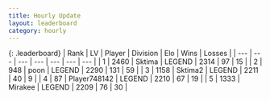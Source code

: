 ```yaml
---
title: Hourly Update
layout: leaderboard
category: hourly
---
```


{: .leaderboard}
| Rank | LV | Player | Division | Elo | Wins | Losses |
| --- | --- | --- | --- | --- | --- | --- |
| <span data-change="0">1</span> | 2460 | <span title="ID: 353063">Sktima</span> | LEGEND | <span data-change="0">2314</span> | <span data-change="0">97</span> | <span data-change="0">15</span> |
| <span data-change="0">2</span> | 948 | <span title="ID: 540690">poon</span> | LEGEND | <span data-change="0">2290</span> | <span data-change="0">131</span> | <span data-change="0">59</span> |
| <span data-change="0">3</span> | 1158 | <span title="ID: 402846">Sktima2</span> | LEGEND | <span data-change="0">2211</span> | <span data-change="0">40</span> | <span data-change="0">9</span> |
| <span data-change="0">4</span> | 87 | <span title="ID: 748142">Player748142</span> | LEGEND | <span data-change="0">2210</span> | <span data-change="0">67</span> | <span data-change="0">19</span> |
| <span data-change="0">5</span> | 1333 | <span title="ID: 416373">Mirakee</span> | LEGEND | <span data-change="0">2209</span> | <span data-change="0">76</span> | <span data-change="0">30</span> |